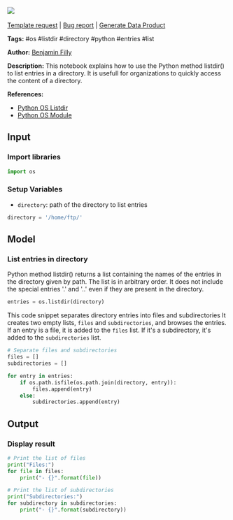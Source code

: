 <a href="https://app.naas.ai/user-redirect/naas/downloader?url=https://raw.githubusercontent.com/jupyter-naas/awesome-notebooks/master/OS/OS_List_entries_in_directory.ipynb" target="_parent"><img src="https://naasai-public.s3.eu-west-3.amazonaws.com/Open_in_Naas_Lab.svg"/></a><br><br><a href="https://github.com/jupyter-naas/awesome-notebooks/issues/new?assignees=&labels=&template=template-request.md&title=Tool+-+Action+of+the+notebook+">Template request</a> | <a href="https://github.com/jupyter-naas/awesome-notebooks/issues/new?assignees=&labels=bug&template=bug_report.md&title=OS+-+List+entries+in+directory:+Error+short+description">Bug report</a> | <a href="https://app.naas.ai/user-redirect/naas/downloader?url=https://raw.githubusercontent.com/jupyter-naas/awesome-notebooks/master/Naas/Naas_Start_data_product.ipynb" target="_parent">Generate Data Product</a>

**Tags:** #os #listdir #directory #python #entries #list

**Author:** [Benjamin Filly](https://www.linkedin.com/in/benjamin-filly-05427727a/)

**Description:** This notebook explains how to use the Python method listdir() to list entries in a directory. It is usefull for organizations to quickly access the content of a directory.

**References:**
- [Python OS Listdir](https://www.tutorialspoint.com/python/os_listdir.htm)
- [Python OS Module](https://docs.python.org/fr/3/library/os.html)

## Input

### Import libraries


```python
import os
```

### Setup Variables
- `directory`: path of the directory to list entries


```python
directory = '/home/ftp/'
```

## Model

### List entries in directory

Python method listdir() returns a list containing the names of the entries in the directory given by path. The list is in arbitrary order. It does not include the special entries '.' and '..' even if they are present in the directory.


```python
entries = os.listdir(directory)
```


This code snippet separates directory entries into files and subdirectories It creates two empty lists, `files` and `subdirectories`, and browses the entries. If an entry is a file, it is added to the `files` list. If it's a subdirectory, it's added to the `subdirectories` list.


```python
# Separate files and subdirectories
files = []
subdirectories = []

for entry in entries:
    if os.path.isfile(os.path.join(directory, entry)):
        files.append(entry)
    else:
        subdirectories.append(entry)
```

## Output

### Display result


```python
# Print the list of files
print("Files:")
for file in files:
    print("- {}".format(file))

# Print the list of subdirectories
print("Subdirectories:")
for subdirectory in subdirectories:
    print("- {}".format(subdirectory))
```

 
